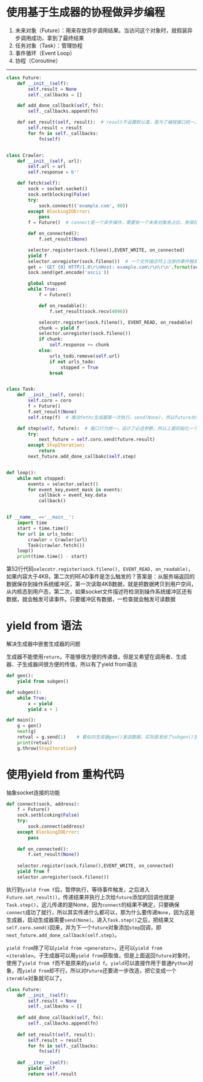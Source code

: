 # 使用基于生成器的协程做异步编程
1. 未来对象（Future）：用来存放异步调用结果。当访问这个对象时，就假装异步调用成功，拿到了最终结果
2. 任务对象（Task）：管理协程
3. 事件循环（Event Loop）
4. 协程（Coroutine）
---
```Python
class Future:
    def __init__(self):
        self.result = None
        self._callbacks = []

    def add_done_callback(self, fn):
        self._callbacks.append(fn)

    def set_result(self, result):  # result不设置默认值，是为了编程接口统一，提供强制性的，风格规范的，统一的接口
        self.result = result
        for fn in self._callbacks:
            fn(self)


class Crawler:
    def __init__(self, url):
        self.url = url
        self.response = b''

    def fetch(self):
        sock = socket.socket()
        sock.setblocking(False)
        try:
            sock.connect(('example.com', 80))
        except BlockingIOError:
            pass
        f = Future()  # connect是一个异步操作，需要有一个未来对象来占位，来保存这个异步操作的结果

        def on_connected():
            f.set_result(None)

        selector.register(sock.fileno(),EVENT_WRITE, on_connected)
        yield f
        selector.unregister(sock.fileno())  # 一个文件描述符上注册的事件触发后，这个文件描述符就不再需要，再需要WRITE事件，需要注销后重新注册
        get = 'GET {0} HTTP/1.0\r\nHost: example.com\r\n\r\n'.format(self.url)
        sock.send(get.encode('ascii'))

        global stopped
        while True:
            f = Future()

            def on_readable():
                f.set_result(sock.recv(4096))

            selecotr.register(sock.fileno(), EVENT_READ, on_readable)
            chunk = yield f
            selector.unregister(sock.fileno())
            if chunk:
                self.response += chunk
            else:
                urls_todo.remove(self.url)
                if not urls_todo:
                    stopped = True
                break


class Task:
    def __init__(self, coro):
        self.coro = coro
        f = Future()
        f.set_result(None)
        self.step(f)  # 推动fethc生成器第一次执行，send(None)，所以future对象设置结果为None

    def step(self, future):  # 接口行为统一，设计了必选参数，所以上面初始化一个future对象
        try:
            next_future = self.coro.send(future.result)
        except StopIteration:
            return
        next_future.add_done_callbakc(self.step)


def loop():
    while not stopped:
        events = selector.select()
        for event_key,event_mask in events:
            callback = event_key.data
            callback()


if __name__ =='__main__':
    import time
    start = time.time()
    for url in urls_todo:
        crawler = Crawler(url)
        Task(crawler.fetch())
    loop()
    print(time.time() - start)
```
第52行代码`selecotr.register(sock.fileno(), EVENT_READ, on_readable)`，如果内容大于4KB，第二次的READ事件是怎么触发的？答案是：从服务端返回的 数据保存到操作系统缓冲区，第一次读取4KB数据，就是把数据拷贝到用户空间，从内核态到用户态，第二次，如果socket文件描述符检测到操作系统缓冲区还有数据，就会触发可读事件。只要缓冲区有数据，一检查就会触发可读数据
# yield from 语法
解决生成器中嵌套生成器的问题


生成器不能使用`return`，不能够很方便的传递值，但是又希望在调用者、生成器、子生成器间很方便的传值，所以有了yield from语法
```Python
def gen():
    yield from subgen()

def subgen():
    while True:
        x = yield 
        yield x + 1

def main():
    g = gen()
    next(g)
    retval = g.send(1)    # 看似向生成器gen()发送数据，实际是发给了subgen()生成器 yield from 在gen()内部，为main()和subgen()开辟了双向的通信通道
    print(retval)
    g.throw(StopIteration)
```
# 使用yield from 重构代码
抽象socket连接的功能
```Python
def connect(sock, address):
    f = Future()
    sock.setblcoking(False)
    try:
        sock.connect(address)
    except BlockingIOError:
        pass
    
    def on_connected():
        f.set_result(None))
    
    selector.register(sock.fileno(),EVENT_WRITE, on_connected)
    yield from f
    selector.unregister(sock.fileno())
```
执行到`yield from f`后，暂停执行，等待事件触发，之后进入`Future.set_result()`，传递结果并执行上次给`future`添加的回调也就是`Task.step()`，这儿传递的是None，因为`connect`的结果不确定，只要确保`connect`成功了就行，所以其实传递什么都可以，那为什么要传递`None`，因为这是生成器，启动生成器需要`send(None)`。进入`Task.step()`之后，把结果又`self.coro.send()`回来，并为下一个`future`对象添加`step`回调，即`next_future.add_done_callback(self.step)`。

`yield from`除了可以`yield from <generator>`，还可以`yield from <iterable>`。子生成器可以用`yield from`获取值，但是上面返回`future`对象时，使用了`yield from f`而不是原来的`yield f`。`yield`可以直接作用于普通`Python`对象，而`yield from`却不行，所以对`Future`还要进一步改造，把它变成一个`iterable`对象就可以了。
```Python
class Future:
    def __init__(self):
        self.result = None
        self._callbacks = []
    
    def add_done_callback(self, fn):
        self._callbacks.append(fn)
    
    def set_result(self, result):
        self.result = result
        for fn in self._callbacks:
            fn(self)
    
    def __iter__(self):
        yield self
        return self.result
```


